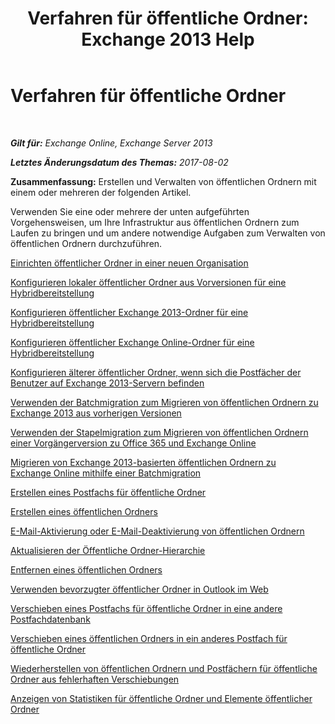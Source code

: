 ﻿---
title: 'Verfahren für öffentliche Ordner: Exchange 2013 Help'
TOCTitle: Verfahren für öffentliche Ordner
ms:assetid: afa54c8e-f3ab-4f5f-85ad-fb2a905ecfa9
ms:mtpsurl: https://technet.microsoft.com/de-de/library/JJ657481(v=EXCHG.150)
ms:contentKeyID: 50476472
ms.date: 05/22/2018
mtps_version: v=EXCHG.150
ms.translationtype: MT
---

# Verfahren für öffentliche Ordner

 

_**Gilt für:** Exchange Online, Exchange Server 2013_

_**Letztes Änderungsdatum des Themas:** 2017-08-02_

**Zusammenfassung:**  Erstellen und Verwalten von öffentlichen Ordnern mit einem oder mehreren der folgenden Artikel.

Verwenden Sie eine oder mehrere der unten aufgeführten Vorgehensweisen, um Ihre Infrastruktur aus öffentlichen Ordnern zum Laufen zu bringen und um andere notwendige Aufgaben zum Verwalten von öffentlichen Ordnern durchzuführen.

[Einrichten öffentlicher Ordner in einer neuen Organisation](set-up-public-folders-in-a-new-organization-exchange-2013-help.md)

[Konfigurieren lokaler öffentlicher Ordner aus Vorversionen für eine Hybridbereitstellung](configure-legacy-on-premises-public-folders-for-a-hybrid-deployment-exchange-2013-help.md)

[Konfigurieren öffentlicher Exchange 2013-Ordner für eine Hybridbereitstellung](configure-exchange-2013-public-folders-for-a-hybrid-deployment-exchange-2013-help.md)

[Konfigurieren öffentlicher Exchange Online-Ordner für eine Hybridbereitstellung](configure-exchange-online-public-folders-for-a-hybrid-deployment-exchange-2013-help.md)

[Konfigurieren älterer öffentlicher Ordner, wenn sich die Postfächer der Benutzer auf Exchange 2013-Servern befinden](configure-legacy-public-folders-where-user-mailboxes-are-on-exchange-2013-servers-exchange-2013-help.md)

[Verwenden der Batchmigration zum Migrieren von öffentlichen Ordnern zu Exchange 2013 aus vorherigen Versionen](use-batch-migration-to-migrate-public-folders-to-exchange-2013-from-previous-versions-exchange-2013-help.md)

[Verwenden der Stapelmigration zum Migrieren von öffentlichen Ordnern einer Vorgängerversion zu Office 365 und Exchange Online](use-batch-migration-to-migrate-legacy-public-folders-to-office-365-and-exchange-online-exchange-online-help.md)

[Migrieren von Exchange 2013-basierten öffentlichen Ordnern zu Exchange Online mithilfe einer Batchmigration](use-batch-migration-to-migrate-exchange-2013-public-folders-to-exchange-online-exchange-online-help.md)

[Erstellen eines Postfachs für öffentliche Ordner](create-a-public-folder-mailbox-exchange-2013-help.md)

[Erstellen eines öffentlichen Ordners](create-a-public-folder-exchange-2013-help.md)

[E-Mail-Aktivierung oder E-Mail-Deaktivierung von öffentlichen Ordnern](mail-enable-or-mail-disable-a-public-folder-exchange-2013-help.md)

[Aktualisieren der Öffentliche Ordner-Hierarchie](update-the-public-folder-hierarchy-exchange-2013-help.md)

[Entfernen eines öffentlichen Ordners](remove-a-public-folder-exchange-2013-help.md)

[Verwenden bevorzugter öffentlicher Ordner in Outlook im Web](use-favorite-public-folders-in-outlook-on-the-web-exchange-2013-help.md)

[Verschieben eines Postfachs für öffentliche Ordner in eine andere Postfachdatenbank](move-a-public-folder-mailbox-to-a-different-mailbox-database-exchange-2013-help.md)

[Verschieben eines öffentlichen Ordners in ein anderes Postfach für öffentliche Ordner](move-a-public-folder-to-a-different-public-folder-mailbox-exchange-2013-help.md)

[Wiederherstellen von öffentlichen Ordnern und Postfächern für öffentliche Ordner aus fehlerhaften Verschiebungen](restore-public-folders-and-public-folder-mailboxes-from-failed-moves-exchange-2013-help.md)

[Anzeigen von Statistiken für öffentliche Ordner und Elemente öffentlicher Ordner](view-statistics-for-public-folders-and-public-folder-items-exchange-2013-help.md)

